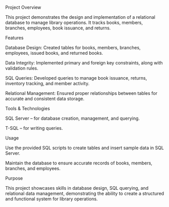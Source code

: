 Project Overview

This project demonstrates the design and implementation of a relational database to manage library operations. It tracks books, members, branches, employees, book issuance, and returns.

Features

Database Design: Created tables for books, members, branches, employees, issued books, and returned books.

Data Integrity: Implemented primary and foreign key constraints, along with validation rules.

SQL Queries: Developed queries to manage book issuance, returns, inventory tracking, and member activity.

Relational Management: Ensured proper relationships between tables for accurate and consistent data storage.

Tools & Technologies

SQL Server – for database creation, management, and querying.

T-SQL – for writing queries.

Usage

Use the provided SQL scripts to create tables and insert sample data in SQL Server.

Maintain the database to ensure accurate records of books, members, branches, and employees.


Purpose

This project showcases skills in database design, SQL querying, and relational data management, demonstrating the ability to create a structured and functional system for library operations.
